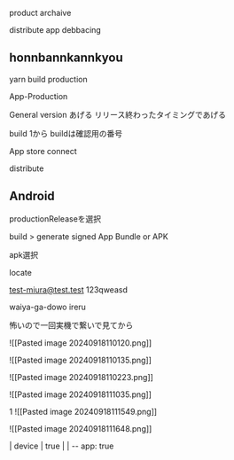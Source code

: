 product archaive

distribute app
debbacing

## honnbannkannkyou 

yarn build production

App-Production

General
version あげる
リリース終わったタイミングであげる

build 1から
buildは確認用の番号

App store connect

distribute

## Android
productionReleaseを選択

build > generate signed App Bundle or APK

apk選択

locate

test-miura@test.test
123qweasd

waiya-ga-dowo 
ireru

怖いので一回実機で繋いで見てから

![[Pasted image 20240918110120.png]]

![[Pasted image 20240918110135.png]]

![[Pasted image 20240918110223.png]]

![[Pasted image 20240918111035.png]]

1
![[Pasted image 20240918111549.png]]

![[Pasted image 20240918111648.png]]

| device | true |
| --
app: true